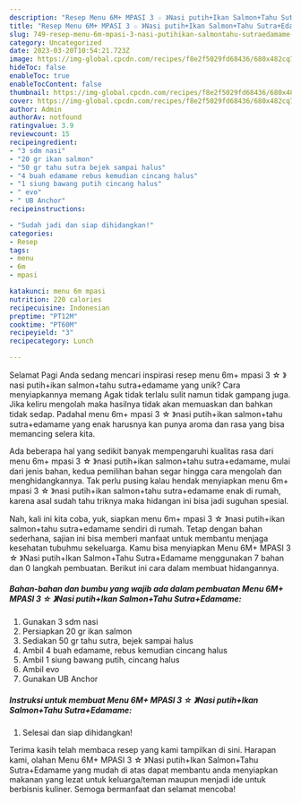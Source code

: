 ```yaml
---
description: "Resep Menu 6M+ MPASI 3 ☆ 》Nasi putih+Ikan Salmon+Tahu Sutra+Edamame yang Lezat, Sempurna"
title: "Resep Menu 6M+ MPASI 3 ☆ 》Nasi putih+Ikan Salmon+Tahu Sutra+Edamame yang Lezat, Sempurna"
slug: 749-resep-menu-6m-mpasi-3-nasi-putihikan-salmontahu-sutraedamame-yang-lezat-sempurna
category: Uncategorized
date: 2023-03-20T10:54:21.723Z
image: https://img-global.cpcdn.com/recipes/f8e2f5029fd68436/680x482cq70/menu-6m-mpasi-3-nasi-putihikan-salmontahu-sutraedamame-foto-resep-utama.jpg
hideToc: false
enableToc: true
enableTocContent: false
thumbnail: https://img-global.cpcdn.com/recipes/f8e2f5029fd68436/680x482cq70/menu-6m-mpasi-3-nasi-putihikan-salmontahu-sutraedamame-foto-resep-utama.jpg
cover: https://img-global.cpcdn.com/recipes/f8e2f5029fd68436/680x482cq70/menu-6m-mpasi-3-nasi-putihikan-salmontahu-sutraedamame-foto-resep-utama.jpg
author: Admin
authorAv: notfound
ratingvalue: 3.9
reviewcount: 15
recipeingredient:
- "3 sdm nasi"
- "20 gr ikan salmon"
- "50 gr tahu sutra bejek sampai halus"
- "4 buah edamame rebus kemudian cincang halus"
- "1 siung bawang putih cincang halus"
- " evo"
- " UB Anchor"
recipeinstructions:

- "Sudah jadi dan siap dihidangkan!"
categories:
- Resep
tags:
- menu
- 6m
- mpasi

katakunci: menu 6m mpasi 
nutrition: 220 calories
recipecuisine: Indonesian
preptime: "PT12M"
cooktime: "PT60M"
recipeyield: "3"
recipecategory: Lunch

---
```



Selamat Pagi Anda sedang mencari inspirasi resep menu 6m+ mpasi 3 ☆ 》nasi putih+ikan salmon+tahu sutra+edamame yang unik? Cara menyiapkannya memang Agak tidak terlalu sulit namun tidak gampang juga. Jika keliru mengolah maka hasilnya tidak akan memuaskan dan bahkan tidak sedap. Padahal menu 6m+ mpasi 3 ☆ 》nasi putih+ikan salmon+tahu sutra+edamame yang enak harusnya kan punya aroma dan rasa yang bisa memancing selera kita.




Ada beberapa hal yang sedikit banyak mempengaruhi kualitas rasa dari menu 6m+ mpasi 3 ☆ 》nasi putih+ikan salmon+tahu sutra+edamame, mulai dari jenis bahan, kedua pemilihan bahan segar hingga cara mengolah dan menghidangkannya. Tak perlu pusing kalau hendak menyiapkan menu 6m+ mpasi 3 ☆ 》nasi putih+ikan salmon+tahu sutra+edamame enak di rumah, karena asal sudah tahu triknya maka hidangan ini bisa jadi suguhan spesial.


Nah, kali ini kita coba, yuk, siapkan menu 6m+ mpasi 3 ☆ 》nasi putih+ikan salmon+tahu sutra+edamame sendiri di rumah. Tetap dengan bahan sederhana, sajian ini bisa memberi manfaat untuk membantu menjaga kesehatan tubuhmu sekeluarga. Kamu bisa menyiapkan Menu 6M+ MPASI 3 ☆ 》Nasi putih+Ikan Salmon+Tahu Sutra+Edamame menggunakan 7 bahan dan 0 langkah pembuatan. Berikut ini cara dalam membuat hidangannya.

<!--inarticleads1-->

##### Bahan-bahan dan bumbu yang wajib ada dalam pembuatan Menu 6M+ MPASI 3 ☆ 》Nasi putih+Ikan Salmon+Tahu Sutra+Edamame:

1. Gunakan 3 sdm nasi
1. Persiapkan 20 gr ikan salmon
1. Sediakan 50 gr tahu sutra, bejek sampai halus
1. Ambil 4 buah edamame, rebus kemudian cincang halus
1. Ambil 1 siung bawang putih, cincang halus
1. Ambil  evo
1. Gunakan  UB Anchor




<!--inarticleads2-->

##### Instruksi untuk membuat Menu 6M+ MPASI 3 ☆ 》Nasi putih+Ikan Salmon+Tahu Sutra+Edamame:


1. Selesai dan siap dihidangkan!



Terima kasih telah membaca resep yang kami tampilkan di sini. Harapan kami, olahan Menu 6M+ MPASI 3 ☆ 》Nasi putih+Ikan Salmon+Tahu Sutra+Edamame yang mudah di atas dapat membantu anda menyiapkan makanan yang lezat untuk keluarga/teman maupun menjadi ide untuk berbisnis kuliner. Semoga bermanfaat dan selamat mencoba!
